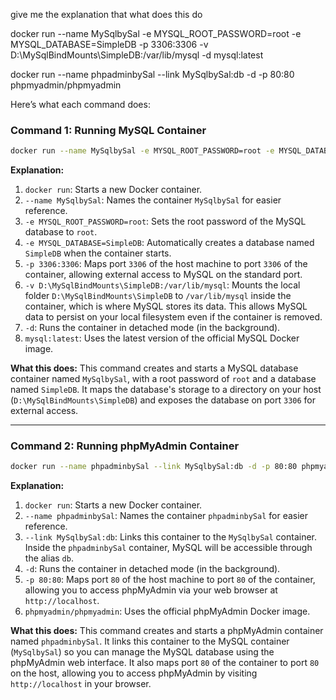 give me the explanation that what does this do

docker run --name MySqlbySal -e MYSQL_ROOT_PASSWORD=root -e MYSQL_DATABASE=SimpleDB -p 3306:3306 -v D:\MySqlBindMounts\SimpleDB:/var/lib/mysql -d mysql:latest

docker run --name phpadminbySal --link MySqlbySal:db -d -p 80:80 phpmyadmin/phpmyadmin

Here’s what each command does:

### Command 1: Running MySQL Container

```bash
docker run --name MySqlbySal -e MYSQL_ROOT_PASSWORD=root -e MYSQL_DATABASE=SimpleDB -p 3306:3306 -v D:\MySqlBindMounts\SimpleDB:/var/lib/mysql -d mysql:latest
```

**Explanation:**

1. `docker run`: Starts a new Docker container.
2. `--name MySqlbySal`: Names the container `MySqlbySal` for easier reference.
3. `-e MYSQL_ROOT_PASSWORD=root`: Sets the root password of the MySQL database to `root`.
4. `-e MYSQL_DATABASE=SimpleDB`: Automatically creates a database named `SimpleDB` when the container starts.
5. `-p 3306:3306`: Maps port `3306` of the host machine to port `3306` of the container, allowing external access to MySQL on the standard port.
6. `-v D:\MySqlBindMounts\SimpleDB:/var/lib/mysql`: Mounts the local folder `D:\MySqlBindMounts\SimpleDB` to `/var/lib/mysql` inside the container, which is where MySQL stores its data. This allows MySQL data to persist on your local filesystem even if the container is removed.
7. `-d`: Runs the container in detached mode (in the background).
8. `mysql:latest`: Uses the latest version of the official MySQL Docker image.

**What this does:** This command creates and starts a MySQL database container named `MySqlbySal`, with a root password of `root` and a database named `SimpleDB`. It maps the database's storage to a directory on your host (`D:\MySqlBindMounts\SimpleDB`) and exposes the database on port `3306` for external access.

---

### Command 2: Running phpMyAdmin Container

```bash
docker run --name phpadminbySal --link MySqlbySal:db -d -p 80:80 phpmyadmin/phpmyadmin
```

**Explanation:**

1. `docker run`: Starts a new Docker container.
2. `--name phpadminbySal`: Names the container `phpadminbySal` for easier reference.
3. `--link MySqlbySal:db`: Links this container to the `MySqlbySal` container. Inside the `phpadminbySal` container, MySQL will be accessible through the alias `db`.
4. `-d`: Runs the container in detached mode (in the background).
5. `-p 80:80`: Maps port `80` of the host machine to port `80` of the container, allowing you to access phpMyAdmin via your web browser at `http://localhost`.
6. `phpmyadmin/phpmyadmin`: Uses the official phpMyAdmin Docker image.

**What this does:** This command creates and starts a phpMyAdmin container named `phpadminbySal`. It links this container to the MySQL container (`MySqlbySal`) so you can manage the MySQL database using the phpMyAdmin web interface. It also maps port `80` of the container to port `80` on the host, allowing you to access phpMyAdmin by visiting `http://localhost` in your browser.
